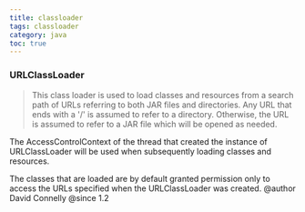 ```yaml
---
title: classloader
tags: classloader
category: java
toc: true
---
```


### URLClassLoader

>This class loader is used to load classes and resources from a search
 path of URLs referring to both JAR files and directories. Any URL that
 ends with a '/' is assumed to refer to a directory. Otherwise, the URL
 is assumed to refer to a JAR file which will be opened as needed.
 <p>
 The AccessControlContext of the thread that created the instance of
 URLClassLoader will be used when subsequently loading classes and
 resources.
 <p>
 The classes that are loaded are by default granted permission only to
 access the URLs specified when the URLClassLoader was created. 
 @author  David Connelly
 @since   1.2


